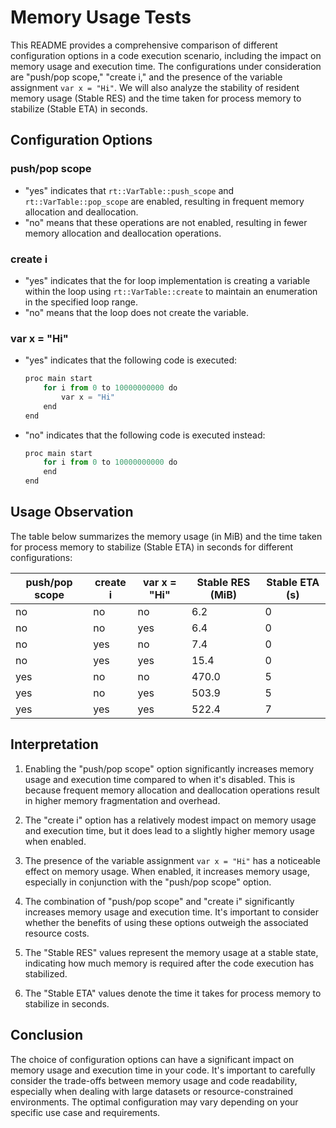 # Memory Usage Tests

This README provides a comprehensive comparison of different configuration options in a code execution scenario, including the impact on memory usage and execution time. The configurations under consideration are "push/pop scope," "create i," and the presence of the variable assignment `var x = "Hi"`. We will also analyze the stability of resident memory usage (Stable RES) and the time taken for process memory to stabilize (Stable ETA) in seconds.

## Configuration Options

### push/pop scope
- "yes" indicates that `rt::VarTable::push_scope` and `rt::VarTable::pop_scope` are enabled, resulting in frequent memory allocation and deallocation.
- "no" means that these operations are not enabled, resulting in fewer memory allocation and deallocation operations.

### create i
- "yes" indicates that the for loop implementation is creating a variable within the loop  using `rt::VarTable::create` to maintain an enumeration in the specified loop range.
- "no" means that the loop does not create the variable.

### var x = "Hi"
- "yes" indicates that the following code is executed:
  ```python
  proc main start
      for i from 0 to 10000000000 do
          var x = "Hi"
      end
  end
  ```
- "no" indicates that the following code is executed instead:
  ```python
  proc main start
      for i from 0 to 10000000000 do
      end
  end
  ```

## Usage Observation

The table below summarizes the memory usage (in MiB) and the time taken for process memory to stabilize (Stable ETA) in seconds for different configurations:

| push/pop scope | create i | var x = "Hi" | Stable RES (MiB)  | Stable ETA (s) |
|----------------|----------|--------------|-------------------|----------------|
| no             | no       | no           | 6.2               | 0              |
| no             | no       | yes          | 6.4               | 0              |
| no             | yes      | no           | 7.4               | 0              |
| no             | yes      | yes          | 15.4              | 0              |
| yes            | no       | no           | 470.0             | 5              |
| yes            | no       | yes          | 503.9             | 5              |
| yes            | yes      | yes          | 522.4             | 7              |

## Interpretation

1. Enabling the "push/pop scope" option significantly increases memory usage and execution time compared to when it's disabled. This is because frequent memory allocation and deallocation operations result in higher memory fragmentation and overhead.

2. The "create i" option has a relatively modest impact on memory usage and execution time, but it does lead to a slightly higher memory usage when enabled.

3. The presence of the variable assignment `var x = "Hi"` has a noticeable effect on memory usage. When enabled, it increases memory usage, especially in conjunction with the "push/pop scope" option.

4. The combination of "push/pop scope" and "create i" significantly increases memory usage and execution time. It's important to consider whether the benefits of using these options outweigh the associated resource costs.

5. The "Stable RES" values represent the memory usage at a stable state, indicating how much memory is required after the code execution has stabilized.

6. The "Stable ETA" values denote the time it takes for process memory to stabilize in seconds.

## Conclusion

The choice of configuration options can have a significant impact on memory usage and execution time in your code. It's important to carefully consider the trade-offs between memory usage and code readability, especially when dealing with large datasets or resource-constrained environments. The optimal configuration may vary depending on your specific use case and requirements.
